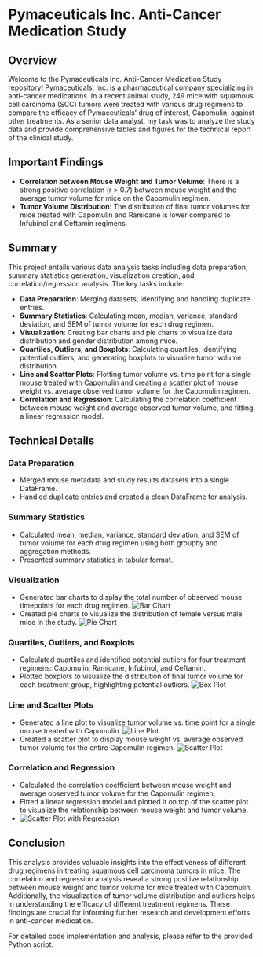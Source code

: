 # Pymaceuticals Inc. Anti-Cancer Medication Study

## Overview

Welcome to the Pymaceuticals Inc. Anti-Cancer Medication Study repository! Pymaceuticals, Inc. is a pharmaceutical company specializing in anti-cancer medications. In a recent animal study, 249 mice with squamous cell carcinoma (SCC) tumors were treated with various drug regimens to compare the efficacy of Pymaceuticals’ drug of interest, Capomulin, against other treatments. As a senior data analyst, my task was to analyze the study data and provide comprehensive tables and figures for the technical report of the clinical study.

## Important Findings

- **Correlation between Mouse Weight and Tumor Volume**: There is a strong positive correlation (r > 0.7) between mouse weight and the average tumor volume for mice on the Capomulin regimen.
- **Tumor Volume Distribution**: The distribution of final tumor volumes for mice treated with Capomulin and Ramicane is lower compared to Infubinol and Ceftamin regimens.

## Summary

This project entails various data analysis tasks including data preparation, summary statistics generation, visualization creation, and correlation/regression analysis. The key tasks include:

- **Data Preparation**: Merging datasets, identifying and handling duplicate entries.
- **Summary Statistics**: Calculating mean, median, variance, standard deviation, and SEM of tumor volume for each drug regimen.
- **Visualization**: Creating bar charts and pie charts to visualize data distribution and gender distribution among mice.
- **Quartiles, Outliers, and Boxplots**: Calculating quartiles, identifying potential outliers, and generating boxplots to visualize tumor volume distribution.
- **Line and Scatter Plots**: Plotting tumor volume vs. time point for a single mouse treated with Capomulin and creating a scatter plot of mouse weight vs. average observed tumor volume for the Capomulin regimen.
- **Correlation and Regression**: Calculating the correlation coefficient between mouse weight and average observed tumor volume, and fitting a linear regression model.

## Technical Details

### Data Preparation
- Merged mouse metadata and study results datasets into a single DataFrame.
- Handled duplicate entries and created a clean DataFrame for analysis.

### Summary Statistics
- Calculated mean, median, variance, standard deviation, and SEM of tumor volume for each drug regimen using both groupby and aggregation methods.
- Presented summary statistics in tabular format.

### Visualization
- Generated bar charts to display the total number of observed mouse timepoints for each drug regimen.
![Bar Chart](Pymaceuticals/images/bar2.png)
- Created pie charts to visualize the distribution of female versus male mice in the study.
![Pie Chart](Pymaceuticals/images/pie2.png)

### Quartiles, Outliers, and Boxplots
- Calculated quartiles and identified potential outliers for four treatment regimens: Capomulin, Ramicane, Infubinol, and Ceftamin.
- Plotted boxplots to visualize the distribution of final tumor volume for each treatment group, highlighting potential outliers.
![Box Plot](Pymaceuticals/images/box.png)

### Line and Scatter Plots
- Generated a line plot to visualize tumor volume vs. time point for a single mouse treated with Capomulin.
![Line Plot](Pymaceuticals/images/line.png)
- Created a scatter plot to display mouse weight vs. average observed tumor volume for the entire Capomulin regimen.
![Scatter Plot](Pymaceuticals/images/scatter.png)

### Correlation and Regression
- Calculated the correlation coefficient between mouse weight and average observed tumor volume for the Capomulin regimen.
- Fitted a linear regression model and plotted it on top of the scatter plot to visualize the relationship between mouse weight and tumor volume.
- ![Scatter Plot with Regression](Pymaceuticals/images/regression.png)

## Conclusion

This analysis provides valuable insights into the effectiveness of different drug regimens in treating squamous cell carcinoma tumors in mice. The correlation and regression analysis reveal a strong positive relationship between mouse weight and tumor volume for mice treated with Capomulin. Additionally, the visualization of tumor volume distribution and outliers helps in understanding the efficacy of different treatment regimens. These findings are crucial for informing further research and development efforts in anti-cancer medication.

For detailed code implementation and analysis, please refer to the provided Python script.
